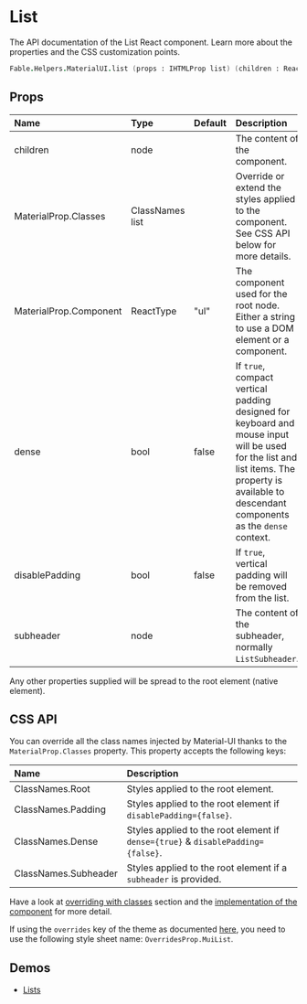 # List

<p class="description">The API documentation of the List React component. Learn more about the properties and the CSS customization points.</p>

```fsharp
Fable.Helpers.MaterialUI.list (props : IHTMLProp list) (children : ReactElement list) : ReactElement
```



## Props

| Name | Type | Default | Description |
|:-----|:-----|:--------|:------------|
| <span class="prop-name">children</span> | <span class="prop-type">node</span> |   | The content of the component. |
| <span class="prop-name">MaterialProp.Classes</span> | <span class="prop-type">ClassNames list</span> |   | Override or extend the styles applied to the component.  See CSS API below for more details.  |
| <span class="prop-name">MaterialProp.Component</span> | <span class="prop-type">ReactType</span> | <span class="prop-default">"ul"</span> | The component used for the root node. Either a string to use a DOM element or a component. |
| <span class="prop-name">dense</span> | <span class="prop-type">bool</span> | <span class="prop-default">false</span> | If `true`, compact vertical padding designed for keyboard and mouse input will be used for the list and list items. The property is available to descendant components as the `dense` context. |
| <span class="prop-name">disablePadding</span> | <span class="prop-type">bool</span> | <span class="prop-default">false</span> | If `true`, vertical padding will be removed from the list. |
| <span class="prop-name">subheader</span> | <span class="prop-type">node</span> |   | The content of the subheader, normally `ListSubheader`. |

Any other properties supplied will be spread to the root element (native element).

## CSS API

You can override all the class names injected by Material-UI thanks to the `MaterialProp.Classes` property.
This property accepts the following keys:


| Name | Description |
|:-----|:------------|
| <span class="prop-name">ClassNames.Root</span> | Styles applied to the root element.
| <span class="prop-name">ClassNames.Padding</span> | Styles applied to the root element if `disablePadding={false}`.
| <span class="prop-name">ClassNames.Dense</span> | Styles applied to the root element if `dense={true}` & `disablePadding={false}`.
| <span class="prop-name">ClassNames.Subheader</span> | Styles applied to the root element if a `subheader` is provided.

Have a look at [overriding with classes](#/customization/overrides) section
and the [implementation of the component](https://github.com/mui-org/material-ui/tree/master/packages/material-ui/src/List/List.js)
for more detail.

If using the `overrides` key of the theme as documented
[here](#/customization/themes),
you need to use the following style sheet name: `OverridesProp.MuiList`.

## Demos

- [Lists](/demos/lists/)

